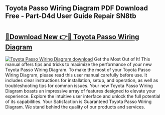 ## Toyota Passo Wiring Diagram PDF Download Free - Part-D4d User Guide Repair SN8tb

# <h2><a href="http://dfnur5.blite.top/?on=Toyota+Passo+Wiring+Diagram">🔗Download New 👉🔴 Toyota Passo Wiring Diagram</a></h2>

[![Toyota Passo Wiring Diagram download](https://i.imgur.com/lujVjoI.png)](http://dfnur5.blite.top/?on=Toyota+Passo+Wiring+Diagram)
Get the Most Out of It! This manual offers tips and tricks to maximize the performance of your new Toyota Passo Wiring Diagram. To make the most of your Toyota Passo Wiring Diagram, please read this user manual carefully before use. It includes clear instructions for installation, setup, and operation, as well as troubleshooting tips for common issues. Your new Toyota Passo Wiring Diagram boasts an impressive array of features designed to elevate your experience. Explore the intuitive user interface and unlock the full potential of its capabilities. Your Satisfaction is Guaranteed Toyota Passo Wiring Diagram. We stand behind the quality of our products and services.
